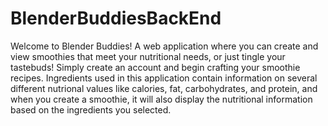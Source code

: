 # BlenderBuddiesBackEnd

Welcome to Blender Buddies! A web application where you can create and view smoothies that meet your nutritional needs, or just tingle your tastebuds! Simply create an account and begin crafting your smoothie recipes. Ingredients used in this application contain information on several different nutrional values like calories, fat, carbohydrates, and protein, and when you create a smoothie, it will also display the nutritional information based on the ingredients you selected.
